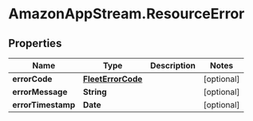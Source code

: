 # AmazonAppStream.ResourceError

## Properties

Name | Type | Description | Notes
------------ | ------------- | ------------- | -------------
**errorCode** | [**FleetErrorCode**](FleetErrorCode.md) |  | [optional] 
**errorMessage** | **String** |  | [optional] 
**errorTimestamp** | **Date** |  | [optional] 


